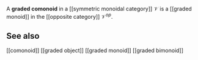 A **graded comonoid** in a [[symmetric monoidal category]] $\mathcal{V}$ is a [[graded monoid]] in the [[opposite category]] $\mathcal{V}^{op}$.

## See also

[[comonoid]]
[[graded object]]
[[graded monoid]]
[[graded bimonoid]]